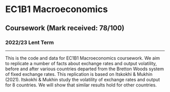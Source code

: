 # EC1B1 Macroeconomics

## Coursework (Mark received: 78/100)

### 2022/23 Lent Term

---

This is the code and data for EC1B1 Macroeconomics coursework. 
We aim to replicate a number of facts about exchange rates and output volatility, before and after various countries departed from the Bretton Woods system of fixed exchange rates. 
This replication is based on Itskokhi & Mukhin (2021). Itskokhi & Mukhin study the volatility of exchange rates and output for 8 countries. We will show that similar results hold for other countries.
